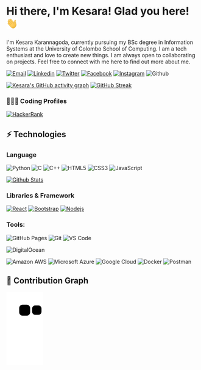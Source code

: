 # Hi there, I'm Kesara! Glad you here!  <img src="https://github.com/kesaralive/kesaralive/blob/main/src/wave.gif" height="30px" width="30px">

I'm Kesara Karannagoda, currently pursuing my BSc degree in Information Systems at the University of Colombo School of Computing. I am a tech enthusiast and love to create new things. I am always open to collaborating on projects. Feel free to connect with me here to find out more about me.

[![Email](https://img.shields.io/badge/-Email-c14438?style=flat-square&logo=Gmail&logoColor=white&link=mailto:info@kesara.live)](mailto:hello@kesaralive.com)
[![Linkedin](https://img.shields.io/badge/-LinkedIn-blue?style=flat-square&logo=Linkedin&logoColor=white&link=https://www.linkedin.com/in/kesaralive/)](https://www.linkedin.com/in/kesaralive/)
[![Twitter](https://img.shields.io/badge/Twitter-1DA1F2?style=flat-square&logo=twitter&logoColor=white)](https://twitter.com/kesaralive)
[![Facebook](https://img.shields.io/badge/-Facebook-blue?style=flat-square&logo=Facebook&logoColor=white)](https://www.facebook.com/kesaralive/)
[![Instagram](https://img.shields.io/badge/-Instagram-purple?style=flat-square&logo=instagram&logoColor=white&link=https://instagram.com/kesaralive/)](https://www.instagram.com/kesara_karannagoda/)
![Github](https://img.shields.io/website?down_message=down&label=kesaralive.com&up_message=up&url=https%3A%2F%2Fwww.kesaralive.com)

[![Kesara's GitHub activity graph](https://github-readme-activity-graph.vercel.app/graph?username=kesaralive&bg_color=050505&color=fafafa&line=5cd6ff&point=00fffb&area=true&hide_border=true)](https://github.com/kesaralive/github-readme-activity-graph)
[![GitHub Streak](https://github-readme-streak-stats.herokuapp.com/?user=kesaralive&theme=dark)](https://github.com/kesaralive)

### 👨🏻‍💻 Coding Profiles
[![HackerRank](https://img.shields.io/badge/-HackerRank-2EC866?style=flat-square&logo=HackerRank&logoColor=white)](https://www.hackerrank.com/kesaralive)

## ⚡ Technologies

### Language

![Python](https://img.shields.io/badge/-Python-black?style=flat-square&logo=Python)
![C](https://img.shields.io/badge/-C-00599C?style=flat-square&logo=c)
![C++](https://img.shields.io/badge/-C++-00599C?style=flat-square&logo=cplusplus)
![HTML5](https://img.shields.io/badge/-HTML5-E34F26?style=flat-square&logo=html5&logoColor=white)
![CSS3](https://img.shields.io/badge/-CSS3-1572B6?style=flat-square&logo=css3)
![JavaScript](https://img.shields.io/badge/-JavaScript-black?style=flat-square&logo=javascript)

<p align="start">
<a href="https://github.com/kesaralive?tab=repositories" title="Profile">
        <img src="https://github-readme-stats.vercel.app/api/top-langs/?username=kesaralive&layout=compact&langs_count=8&theme=graywhite&border_color=ddd&custom_title=Most%20Used%20Langauges&include_all_commits=true&count_private=true&border_radius=25" alt="Github Stats" />
    </a>
</p>

### Libraries & Framework

[![React](https://img.shields.io/badge/-React-black?style=flat-square&logo=react)](https://reactjs.org/)
[![Bootstrap](https://img.shields.io/badge/-Bootstrap-563D7C?style=flat-square&logo=bootstrap)](https://getbootstrap.com/)
[![Nodejs](https://img.shields.io/badge/-Nodejs-black?style=flat-square&logo=Node.js)](https://nodejs.org/)

### Tools:

![GitHub Pages](https://img.shields.io/badge/GitHub%20Pages-%23327FC7.svg?logo=github&style=flat-square&logoColor=white)
![Git](https://img.shields.io/badge/-Git-black?style=flat-square&logo=git)
![VS Code](https://img.shields.io/badge/-VS%20Code-007ACC?style=flat-square&logo=visual-studio-code)
<!-- ![Eclipse](https://img.shields.io/badge/Eclipse-2C2255?style=flat-square&logo=eclipse&logoColor=white) -->
<!-- ![Netlify](https://img.shields.io/badge/-Netlify-%2300C7B7?style=flat-square&logo=netlify&logoColor=ffffff) -->
<!-- ![Heroku](https://img.shields.io/badge/Heroku%20-%23430098.svg?style=flat-square&logo=heroku&logoColor=white) -->
![DigitalOcean](https://img.shields.io/badge/-Digital%20Ocean-darkblue?style=flat-square&logo=digitalocean)

![Amazon AWS](https://img.shields.io/badge/Amazon%20AWS-232F3E?style=flat-square&logo=amazon-aws)
![Microsoft Azure](https://img.shields.io/badge/Microsoft%20Azure-232F7E?style=flat-square&logo=microsoft-azure)
![Google Cloud](https://img.shields.io/badge/Google%20Cloud-black?style=flat-square&logo=google-cloud)
![Docker](https://img.shields.io/badge/-Docker-black?style=flat-square&logo=docker)
![Postman](https://img.shields.io/badge/Postman-FF6C37?logo=postman&logoColor=white)
## 🐍 Contribution Graph
![github contribution grid snake animation](https://raw.githubusercontent.com/kesaralive/kesaralive/output/github-contribution-grid-snake.svg)
